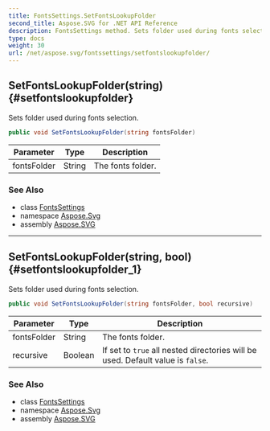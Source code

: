 ```yaml
---
title: FontsSettings.SetFontsLookupFolder
second_title: Aspose.SVG for .NET API Reference
description: FontsSettings method. Sets folder used during fonts selection
type: docs
weight: 30
url: /net/aspose.svg/fontssettings/setfontslookupfolder/
---
```

## SetFontsLookupFolder(string) {#setfontslookupfolder}

Sets folder used during fonts selection.

```csharp
public void SetFontsLookupFolder(string fontsFolder)
```

| Parameter | Type | Description |
| --- | --- | --- |
| fontsFolder | String | The fonts folder. |

### See Also

* class [FontsSettings](../)
* namespace [Aspose.Svg](../../../aspose.svg/)
* assembly [Aspose.SVG](../../../)

---

## SetFontsLookupFolder(string, bool) {#setfontslookupfolder_1}

Sets folder used during fonts selection.

```csharp
public void SetFontsLookupFolder(string fontsFolder, bool recursive)
```

| Parameter | Type | Description |
| --- | --- | --- |
| fontsFolder | String | The fonts folder. |
| recursive | Boolean | If set to `true` all nested directories will be used. Default value is `false`. |

### See Also

* class [FontsSettings](../)
* namespace [Aspose.Svg](../../../aspose.svg/)
* assembly [Aspose.SVG](../../../)

